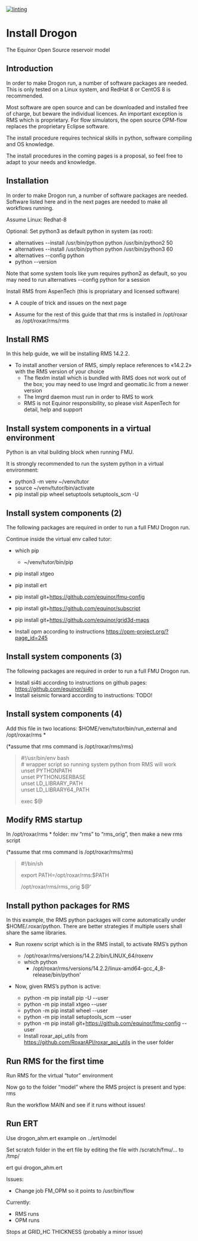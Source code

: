 [![linting](https://github.com/equinor/fmu-drogon/actions/workflows/lint.yml/badge.svg)](https://github.com/equinor/fmu-drogon/actions/workflows/lint.yml)

# Install Drogon

The Equinor Open Source reservoir model


## Introduction

In order to make Drogon run, a number of software packages are needed. This is only
tested on a Linux system, and RedHat 8 or CentOS 8 is recommended.

Most software are open source and can be downloaded and installed free of charge, but
beware the individual licences. An important exception is RMS which is proprietary. For
flow simulators, the open source OPM-flow replaces the proprietary Eclipse software. 

The install procedure requires technical skills in python, software compiling and OS
knowledge.

The install procedures in the coming pages is a proposal, so feel free to adapt to your
needs and knowledge.

##  Installation

In order to make Drogon run, a number of software packages are needed. Software listed
here and in the next pages are needed to make all workflows running.

Assume Linux: Redhat-8

Optional: Set python3 as default python in system (as root):

- alternatives --install /usr/bin/python python /usr/bin/python2 50
- alternatives --install /usr/bin/python python /usr/bin/python3 60
- alternatives --config python
- python --version

Note that some system tools like yum requires python2 as default, so you may need to run
alternatives --config python for a session


Install RMS from AspenTech (this is propriatary and licensed software)

- A couple of trick and issues on the next page

- Assume for the rest of this guide that that rms is installed in /opt/roxar as
  /opt/roxar/rms/rms


## Install RMS

In this help guide, we will be installing RMS 14.2.2.

- To install another version of RMS, simply replace references to «14.2.2» with the RMS
  version of your choice
  - The flexlm install which is bundled with RMS does not work out of the box; you may
    need to use lmgrd and geomatic.lic from a newer version
  - The lmgrd daemon must run in order to RMS to work
  - RMS is not Equinor responsibility, so please visit AspenTech for detail, help and
    support

## Install system components in a virtual environment

Python is an vital building block when running FMU.

It is strongly recommended to run the system python in a virtual environment:

- python3 -m venv ~/venv/tutor
- source ~/venv/tutor/bin/activate
- pip install pip wheel setuptools setuptools_scm -U

## Install system components (2)

The following packages are required in order to run a full FMU Drogon run.

Continue inside the virtual env called tutor:

- which pip
  - ~/venv/tutor/bin/pip
- pip install xtgeo
- pip install ert
- pip install git+https://github.com/equinor/fmu-config
- pip install git+https://github.com/equinor/subscript
- pip install git+https://github.com/equinor/grid3d-maps

- Install opm according to instructions https://opm-project.org/?page_id=245



## Install system components (3)

The following packages are required in order to run a full FMU Drogon run.

- Install si4ti according to instructions on github pages: https://github.com/equinor/si4ti
- Install seismic forward according to instructions: TODO!


## Install system components (4)

Add this file in two locations: $HOME/venv/tutor/bin/run_external  and /opt/roxar/rms *

(*assume that rms command is /opt/roxar/rms/rms)

>\#!/usr/bin/env bash  
>\# wrapper script so running system python from RMS will work  
>unset PYTHONPATH  
>unset PYTHONUSERBASE  
>unset LD_LIBRARY_PATH  
>unset LD_LIBRARY64_PATH  
>
>exec $@  
  

## Modify RMS startup

In /opt/roxar/rms * folder: mv “rms” to “rms_orig”, then make a new rms script

(*assume that rms command is /opt/roxar/rms/rms)

>\#!/bin/sh
>
>export PATH=/opt/roxar/rms:$PATH
>
>/opt/roxar/rms/rms_orig $@'


## Install python packages for RMS

In this example, the RMS python packages will come automatically under $HOME/.roxar/python. There are better strategies if multiple users shall share the same libraries.

- Run roxenv script which is in the RMS install, to activate RMS’s python

  - /opt/roxar/rms/versions/14.2.2/bin/LINUX_64/roxenv
  - which python
    - /opt/roxar/rms/versions/14.2.2/linux-amd64-gcc_4_8-release/bin/python'

- Now, given RMS’s python is active:

  - python -m pip install pip -U --user
  - python -m pip install xtgeo --user
  - python -m pip install wheel --user
  - python -m pip install setuptools_scm --user
  - python -m pip install git+https://github.com/equinor/fmu-config --user
  - Install roxar_api_utils from https://github.com/RoxarAPI/roxar_api_utils in the user folder


## Run RMS for the first time

Run RMS for the virtual “tutor” environment

Now go to the folder “model” where the RMS project is present and type: rms

Run the workflow MAIN and see if it runs without issues!


## Run ERT

Use drogon_ahm.ert example on ../ert/model

Set scratch folder in the ert file by editing the file with /scratch/fmu/… to /tmp/

ert gui drogon_ahm.ert

Issues:

- Change job FM_OPM so it points to /usr/bin/flow

Currently:

- RMS runs
- OPM runs

Stops at GRID_HC THICKNESS (probably a minor issue)
       


